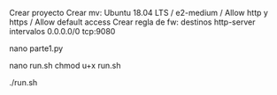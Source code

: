 Crear proyecto
Crear mv: Ubuntu 18.04 LTS / e2-medium / Allow http y https / Allow default access
Crear regla de fw: 
                    destinos http-server
                    intervalos 0.0.0.0/0
                    tcp:9080

nano parte1.py

nano run.sh
chmod u+x run.sh

./run.sh